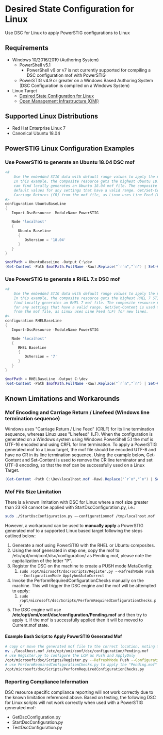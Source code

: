 # Desired State Configuration for Linux

Use DSC for Linux to apply PowerSTIG configurations to Linux

## Requirements

- Windows 10/2016/2019 (Authoring System)
  - PowerShell v5.1 
    - PowerShell v6 or v7 is not currently supported for compiling a DSC configuration mof with PowerSTIG
  - PowerSTIG v4.9 or greater on a Windows Based Authoring System (DSC Configuration is compiled on a Windows System)
- Linux Target
  - [Desired State Configuration for Linux](https://docs.microsoft.com/en-us/powershell/scripting/dsc/getting-started/lnxGettingStarted)
  - [Open Management Infrastructure (OMI)](https://github.com/Microsoft/omi)

## Supported Linux Distributions

- Red Hat Enterprise Linux 7
- Canonical Ubuntu 18.04

## PowerSTIG Linux Configuration Examples

### Use PowerSTIG to generate an Ubuntu 18.04 DSC mof

```PowerShell
<#
    Use the embedded STIG data with default range values to apply the most recent STIG settings.
    In this example, the composite resource gets the highest Ubuntu 18.04 STIG version file it
    can find locally generates an Ubuntu 18.04 mof file. The composite resource merges in the
    default values for any settings that have a valid range. Get/Set-Content is used to remove
    Carriage Returns (CR) from the mof file, as Linux uses Line Feed (LF) for new lines.
#>
configuration UbuntuBaseLine
{
   Import-DscResource -ModuleName PowerSTIG

   Node 'localhost'
   {
      Ubuntu Baseline
      {
         OsVersion = '18.04'
      }
   }
}

$mofPath = UbuntuBaseLine -Output C:\dev
(Get-Content -Path $mofPath.FullName -Raw).Replace("`r`n","`n") | Set-Content -Path $mofPath.FullName -Encoding UTF8 -Force 
```

### Use PowerSTIG to generate a RHEL 7.x DSC mof

```PowerShell
<#
    Use the embedded STIG data with default range values to apply the most recent STIG settings.
    In this example, the composite resource gets the highest RHEL 7 STIG version file it can
    find locally generates an RHEL 7 mof file. The composite resource merges in the default values
    for any settings that have a valid range. Get/Set-Content is used to remove Carriage Returns (CR)
    from the mof file, as Linux uses Line Feed (LF) for new lines.
#>
configuration RHELBaseLine
{
   Import-DscResource -ModuleName PowerSTIG

   Node 'localhost'
   {
      RHEL Baseline
      {
         OsVersion = '7'
      }
   }
}

$mofPath = RHELBaseLine -Output C:\dev
(Get-Content -Path $mofPath.FullName -Raw).Replace("`r`n","`n") | Set-Content -Path $mofPath.FullName -Encoding UTF8 -Force 
```

## Known Limitations and Workarounds

### Mof Encoding and Carriage Return / Linefeed (Windows line termination sequence)

Windows uses "Carriage Return / Line Feed" (CRLF) for its line termination sequence, whereas Linux uses "Linefeed" (LF). When the configuration is generated on a Windows system using Windows PowerShell 5.1 the mof is UTF-16 encoded and using CRFL for line termination. To apply a PowerSTIG generated mof to a Linux target, the mof file should be encoded UTF-8 and have no CR in its line termination sequence. Using the example below, Get-Content and Set-Content is used to remove the CR line terminator and set UTF-8 encoding, so that the mof can be successfully used on a Linux Target.

```PowerShell
(Get-Content -Path C:\Dev\localhost.mof -Raw).Replace("`r`n","`n") | Set-Content -Path C:\Dev\localhost.mof -Encoding UTF8 -Force
```

### Mof File Size Limitation

There is a known limitation with DSC for Linux where a mof size greater than 23 KB cannot be applied with StartDscConfiguration.py, i.e.:

```bash
sudo ./StartDscConfiguration.py –-configurationmof /tmp/localhost.mof
```

However, a workaround can be used to **manually apply** a PowerSTIG generated mof to a supported Linux based target following the steps outlined below:

1. Generate a mof using PowerSTIG with the RHEL or Ubuntu composites.
1. Using the mof generated in step one, copy the mof to /etc/opt/omi/conf/dsc/configuration/ as Pending.mof, please note the capitalization of the letter "P".
1. Register the DSC on the machine to create a PUSH mode MetaConfig:
    1. ```sudo /opt/microsoft/dsc/Scripts/Register.py --RefreshMode Push --ConfigurationMode ApplyAndAutoCorrect```
1. Invoke the PerformRequiredConfigurationChecks manually on the machine. This will trigger the DSC engine and the mof will be attempted to apply:
    1. ```sudo /opt/microsoft/dsc/Scripts/PerformRequiredConfigurationChecks.py```
1. The DSC engine will use **/etc/opt/omi/conf/dsc/configuration/Pending.mof** and then try to apply it. If the mof is successfully applied then it will be moved to Current.mof state.

#### Example Bash Script to Apply PowerSTIG Generated Mof

```bash
# copy or move the generated mof file to the correct location, noting the capital "P".
mv ./localhost.mof /etc/opt/omi/conf/dsc/configuration/Pending.mof
# use Register.py to configure the LCM as Push and ApplyOnly
/opt/microsoft/dsc/Scripts/Register.py --RefreshMode Push --ConfigurationMode ApplyOnly
# use PerformRequiredConfigurationChecks.py to apply the "Pending.mof" to the target machine
/opt/microsoft/dsc/Scripts/PerformRequiredConfigurationChecks.py
```

### Reporting Compliance Information

DSC resource specific compliance reporting will not work correctly due to the known limitation referenced above. Based on testing, the following DSC for Linux scripts will not work correctly when used with a PowerSTIG generated mof:

- GetDscConfiguration.py
- StartDscConfiguration.py
- TestDscConfiguration.py
